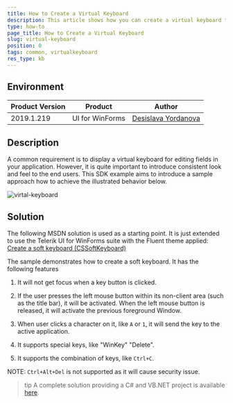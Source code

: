 ```yaml
---
title: How to Create a Virtual Keyboard
description: This article shows how you can create a virtual keyboard to achieve consistent look.
type: how-to
page_title: How to Create a Virtual Keyboard
slug: virtual-keyboard
position: 0
tags: common, virtualkeyboard
res_type: kb
---
```


## Environment
 
|Product Version|Product|Author|
|----|----|----|
|2019.1.219|UI for WinForms|[Desislava Yordanova](https://www.telerik.com/blogs/author/desislava-yordanova)|
 

## Description

A common requirement is to display a virtual keyboard for editing fields in your application. However, it is quite important to introduce consistent look and feel to the end users. This SDK example aims to introduce a sample approach how to achieve the illustrated behavior below. 
 
![virtal-keyboard](images/virtal-keyboard.gif)

## Solution 

The following MSDN solution is used as a starting point. It is just extended to use the Telerik UI for WinForms suite with the Fluent theme applied: [Create a soft keyboard (CSSoftKeyboard)](https://code.msdn.microsoft.com/CSSoftKeyboard-0a86f914)

The sample demonstrates how to create a soft keyboard. It has the following 
features

1. It will not get focus when a key button is clicked.

2. If the user presses the left mouse button within its non-client area (such as the
  title bar), it will be activated. When the left mouse button is released, it will
  activate the previous foreground Window.

3. When user clicks a character on it, like `A` or `1`, it will send the key to 
 the active application.

4. It supports special keys, like "WinKey" "Delete".

5. It supports the combination of keys, like `Ctrl+C`.

NOTE: `Ctrl+Alt+Del` is not supported as it will cause security issue.

>tip A complete solution providing a C# and VB.NET project is available [here](https://github.com/telerik/winforms-sdk/tree/master/VirtualKeyboard).


 

